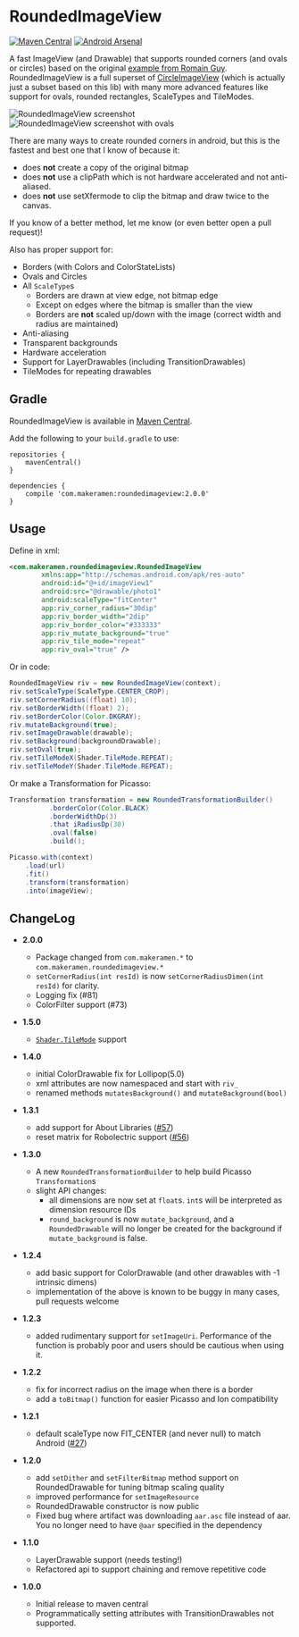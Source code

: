 RoundedImageView
================

[![Maven Central](https://maven-badges.herokuapp.com/maven-central/com.makeramen/roundedimageview/badge.svg)](https://maven-badges.herokuapp.com/maven-central/com.makeramen/roundedimageview)
[![Android Arsenal](https://img.shields.io/badge/Android%20Arsenal-RoundedImageView-brightgreen.svg?style=flat)](https://android-arsenal.com/details/1/680)

A fast ImageView (and Drawable) that supports rounded corners (and ovals or circles) based on the original [example from Romain Guy](http://www.curious-creature.org/2012/12/11/android-recipe-1-image-with-rounded-corners/). RoundedImageView is a full superset of [CircleImageView](https://github.com/hdodenhof/CircleImageView) (which is actually just a subset based on this lib) with many more advanced features like support for ovals, rounded rectangles, ScaleTypes and TileModes.

![RoundedImageView screenshot](https://raw.github.com/makeramen/RoundedImageView/master/screenshot.png)
![RoundedImageView screenshot with ovals](https://raw.github.com/makeramen/RoundedImageView/master/screenshot-oval.png)

There are many ways to create rounded corners in android, but this is the fastest and best one that I know of because it:
* does **not** create a copy of the original bitmap
* does **not** use a clipPath which is not hardware accelerated and not anti-aliased.
* does **not** use setXfermode to clip the bitmap and draw twice to the canvas.

If you know of a better method, let me know (or even better open a pull request)!

Also has proper support for:
* Borders (with Colors and ColorStateLists)
* Ovals and Circles
* All `ScaleType`s
  * Borders are drawn at view edge, not bitmap edge
  * Except on edges where the bitmap is smaller than the view
  * Borders are **not** scaled up/down with the image (correct width and radius are maintained)
* Anti-aliasing
* Transparent backgrounds
* Hardware acceleration
* Support for LayerDrawables (including TransitionDrawables)
* TileModes for repeating drawables


Gradle
----
RoundedImageView is available in [Maven Central](http://search.maven.org/#search%7Cgav%7C1%7Cg%3A%22com.makeramen%22%20AND%20a%3A%22roundedimageview%22).

Add the following to your `build.gradle` to use:
```
repositories {
    mavenCentral()
}

dependencies {
    compile 'com.makeramen:roundedimageview:2.0.0'
}
```

Usage
----
Define in xml:

```xml
<com.makeramen.roundedimageview.RoundedImageView
        xmlns:app="http://schemas.android.com/apk/res-auto"
        android:id="@+id/imageView1"
        android:src="@drawable/photo1"
        android:scaleType="fitCenter"
        app:riv_corner_radius="30dip"
        app:riv_border_width="2dip"
        app:riv_border_color="#333333"
        app:riv_mutate_background="true"
        app:riv_tile_mode="repeat"
        app:riv_oval="true" />
```

Or in code:

```java
RoundedImageView riv = new RoundedImageView(context);
riv.setScaleType(ScaleType.CENTER_CROP);
riv.setCornerRadius((float) 10);
riv.setBorderWidth((float) 2);
riv.setBorderColor(Color.DKGRAY);
riv.mutateBackground(true);
riv.setImageDrawable(drawable);
riv.setBackground(backgroundDrawable);
riv.setOval(true);
riv.setTileModeX(Shader.TileMode.REPEAT);
riv.setTileModeY(Shader.TileMode.REPEAT);
```

Or make a Transformation for Picasso:

```java
Transformation transformation = new RoundedTransformationBuilder()
          .borderColor(Color.BLACK)
          .borderWidthDp(3)
          .that iRadiusDp(30)
          .oval(false)
          .build();

Picasso.with(context)
    .load(url)
    .fit()
    .transform(transformation)
    .into(imageView);
```

ChangeLog
----------

* **2.0.0**
    * Package changed from `com.makeramen.*` to `com.makeramen.roundedimageview.*`
    * `setCornerRadius(int resId)` is now `setCornerRadiusDimen(int resId)` for clarity.
    * Logging fix (#81)
    * ColorFilter support (#73)

* **1.5.0**
    * [`Shader.TileMode`](http://developer.android.com/reference/android/graphics/Shader.TileMode.html) support

* **1.4.0**
    * initial ColorDrawable fix for Lollipop(5.0)
    * xml attributes are now namespaced and start with `riv_`
    * renamed methods `mutatesBackground()` and `mutateBackground(bool)`

* **1.3.1**
    * add support for About Libraries ([#57](https://github.com/vinc3m1/RoundedImageView/issues/57))
    * reset matrix for Robolectric support  ([#56](https://github.com/vinc3m1/RoundedImageView/issues/56))

* **1.3.0**
    * A new `RoundedTransformationBuilder` to help build Picasso `Transformation`s
    * slight API changes:
        * all dimensions are now set at `float`s. `int`s will be interpreted as dimension resource IDs
        * `round_background` is now `mutate_background`, and a `RoundedDrawable` will no longer be created for the background if `mutate_background` is false.

* **1.2.4**
    * add basic support for ColorDrawable (and other drawables with -1 intrinsic dimens)
    * implementation of the above is known to be buggy in many cases, pull requests welcome

* **1.2.3**
    * added rudimentary support for `setImageUri`. Performance of the function is probably poor and users should be cautious when using it.

* **1.2.2**
    * fix for incorrect radius on the image when there is a border
    * add a `toBitmap()` function for easier Picasso and Ion compatibility

* **1.2.1**
    * default scaleType now FIT_CENTER (and never null) to match Android ([#27](https://github.com/vinc3m1/RoundedImageView/issues/27))

* **1.2.0**
    * add `setDither` and `setFilterBitmap` method support on RoundedDrawable for tuning bitmap scaling quality
    * improved performance for `setImageResource`
    * RoundedDrawable constructor is now public
    * Fixed bug where artifact was downloading `aar.asc` file instead of aar. You no longer need to have `@aar` specified in the dependency

* **1.1.0**
    * LayerDrawable support (needs testing!)
    * Refactored api to support chaining and remove repetitive code

* **1.0.0**
    * Initial release to maven central
    * Programmatically setting attributes with TransitionDrawables not supported.

